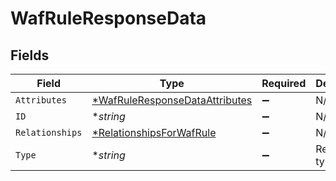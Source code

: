 # WafRuleResponseData


## Fields

| Field                                                                                  | Type                                                                                   | Required                                                                               | Description                                                                            | Example                                                                                |
| -------------------------------------------------------------------------------------- | -------------------------------------------------------------------------------------- | -------------------------------------------------------------------------------------- | -------------------------------------------------------------------------------------- | -------------------------------------------------------------------------------------- |
| `Attributes`                                                                           | [*WafRuleResponseDataAttributes](../../models/shared/wafruleresponsedataattributes.md) | :heavy_minus_sign:                                                                     | N/A                                                                                    |                                                                                        |
| `ID`                                                                                   | **string*                                                                              | :heavy_minus_sign:                                                                     | N/A                                                                                    | 3krg2uUGZzb2W9Euo4moOR                                                                 |
| `Relationships`                                                                        | [*RelationshipsForWafRule](../../models/shared/relationshipsforwafrule.md)             | :heavy_minus_sign:                                                                     | N/A                                                                                    |                                                                                        |
| `Type`                                                                                 | **string*                                                                              | :heavy_minus_sign:                                                                     | Resource type.                                                                         |                                                                                        |